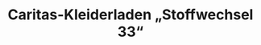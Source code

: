 ---
title: "Caritas-Kleiderladen „Stoffwechsel 33“"
url: /euskirchen/caritas-kleiderladen-stoffwechsel-33/
shop: Gebrauchtwaren
---